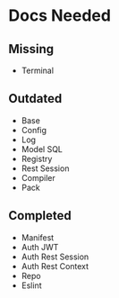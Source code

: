 # Docs Needed 

## Missing
- Terminal

## Outdated
- Base
- Config
- Log
- Model SQL
- Registry
- Rest Session
- Compiler
- Pack

## Completed
- Manifest
- Auth JWT
- Auth Rest Session
- Auth Rest Context
- Repo
- Eslint
